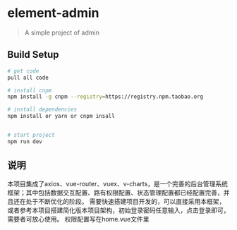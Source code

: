 # element-admin
> A simple project of admin

## Build Setup

``` bash
# get code
pull all code

# install cnpm 
npm install -g cnpm --registry=https://registry.npm.taobao.org

# install dependencies
npm install or yarn or cnpm insall


# start project
npm run dev
```

## 说明
本项目集成了axios、vue-router、vuex、v-charts，是一个完善的后台管理系统框架；其中包括数据交互配置、路有权限配置、状态管理配置都已经配置完善，并且还在处于不断优化的阶段。
需要快速搭建项目开发的，可以直接采用本框架，或者参考本项目搭建简化版本项目架构，初始登录密码任意输入，点击登录即可，需要者可放心使用。
权限配置写在home.vue文件里
